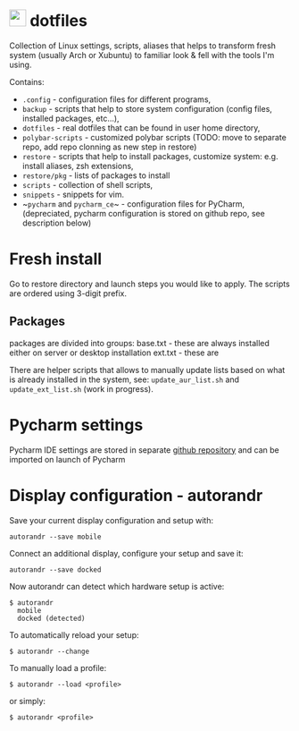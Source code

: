 # <img src="https://upload.wikimedia.org/wikipedia/commons/thumb/3/35/Tux.svg/204px-Tux.svg.png" width="30"> dotfiles 
Collection of Linux settings, scripts, aliases that helps to transform fresh system (usually Arch or Xubuntu) to familiar look & fell with the tools I'm using.

Contains:
* `.config`   - configuration files for different programs,
* `backup`    - scripts that help to store system configuration (config files, installed packages, etc...),
* `dotfiles`  - real dotfiles that can be found in user home directory,
* `polybar-scripts` - customized polybar scripts (TODO: move to separate repo, add repo clonning as new step in restore)
* `restore`   - scripts that help to install packages, customize system: e.g. install aliases, zsh extensions,
* `restore/pkg` - lists of packages to install
* `scripts`   - collection of shell scripts,
* `snippets`  - snippets for vim.
* ~`pycharm` and `pycharm_ce`~ - configuration files for PyCharm, (depreciated, pycharm configuration is stored on github repo, see description below)

# Fresh install
Go to restore directory and launch steps you would like to apply. The scripts are ordered using 3-digit prefix.

## Packages
packages are divided into groups:
base.txt - these are always installed either on server or desktop installation
ext.txt  - these are

There are helper scripts that allows to manually update lists based on what is already installed in the system, see: `update_aur_list.sh` and `update_ext_list.sh` (work in progress).

# Pycharm settings
Pycharm IDE settings are stored in separate [github repository](https://github.com/izikeros/pycharm_settings) and can be imported on launch of Pycharm
# Display configuration - autorandr
Save your current display configuration and setup with:
```
autorandr --save mobile
```
Connect an additional display, configure your setup and save it:
```
autorandr --save docked
```
Now autorandr can detect which hardware setup is active:
```
$ autorandr
  mobile
  docked (detected)
```
To automatically reload your setup:
```
$ autorandr --change
```
To manually load a profile:
```
$ autorandr --load <profile>
```
or simply:
```
$ autorandr <profile>
```


